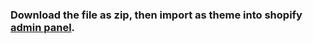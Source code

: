 ### Download the file as zip, then import as theme into shopify [admin panel](https://admin.shopify.com/store/).
